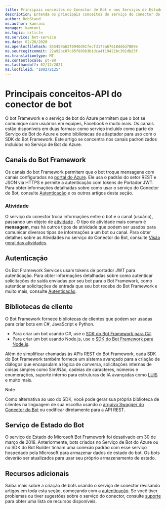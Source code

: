 ```yaml
---
title: Principais conceitos no Conector de Bot e nos Serviços de Estado do Bot – Serviço de Bot
description: Entenda os principais conceitos do serviço do conector do bot Framework e do serviço de Estado do Bot.
author: RobStand
ms.author: kamrani
manager: kamrani
ms.topic: article
ms.service: bot-service
ms.date: 02/20/2020
ms.openlocfilehash: 855459a62f6940d91fecf3175a67618dd6d7869e
ms.sourcegitcommit: 22a92bc07c85f899b3b1dca4f19421bc302db23f
ms.translationtype: MT
ms.contentlocale: pt-BR
ms.lasthandoff: 02/12/2021
ms.locfileid: "100272125"
---
```

# <a name="key-concepts---bot-connector-api"></a>Principais conceitos-API do conector de bot

O bot Framework e o serviço de bot do Azure permitem que o bot se comunique com usuários em equipes, Facebook e muito mais. Os canais estão disponíveis em duas formas: como serviço incluído como parte do Serviço de Bot do Azure e como bibliotecas de adaptador para uso com o SDK do Bot Framework. Este artigo se concentra nos canais padronizados incluídos no Serviço de Bot do Azure.

## <a name="bot-framework-channels"></a>Canais do Bot Framework

Os canais do bot Framework permitem que o bot troque mensagens com canais configurados no [portal do Azure](https://portal.azure.com). Ele usa o padrão do setor REST e JSON via HTTPS e permite a autenticação com tokens de Portador JWT. Para obter informações detalhadas sobre como usar o serviço do Conector de Bot, consulte [Autenticação](bot-framework-rest-connector-authentication.md) e os outros artigos desta seção.

### <a name="activity"></a>Atividade

O serviço do conector troca informações entre o bot e o canal (usuário), passando um objeto de [atividade][Activity] . O tipo de atividade mais comum é **mensagem**, mas há outros tipos de atividade que podem ser usados para comunicar diversos tipos de informações a um bot ou canal. Para obter detalhes sobre as Atividades no serviço do Conector do Bot, consulte [Visão geral das atividades](https://aka.ms/botSpecs-activitySchema).

## <a name="authentication"></a>Autenticação

Os Bot Framework Services usam tokens de portador JWT para autenticação. Para obter informações detalhadas sobre como autenticar solicitações de saída enviadas por seu bot para o Bot Framework, como autenticar solicitações de entrada que seu bot recebe do Bot Framework e muito mais, consulte [Autenticação](bot-framework-rest-connector-authentication.md).

## <a name="client-libraries"></a>Bibliotecas de cliente

O Bot Framework fornece bibliotecas de clientes que podem ser usadas para criar bots em C#, JavaScript e Python.

- Para criar um bot usando C#, use o [SDK do Bot Framework para C#](../dotnet/bot-builder-dotnet-overview.md).
- Para criar um bot usando Node.js, use o [SDK do Bot Framework para Node.js](../nodejs/index.md).

Além de simplificar chamadas às APIs REST do Bot Framework, cada SDK do Bot Framework também fornece um sistema avançado para a criação de diálogos que encapsulam a lógica de conversa, solicitações internas de coisas simples como Sim/Não, cadeias de caracteres, números e enumerações, suporte interno para estruturas de IA avançadas como [LUIS](https://www.luis.ai/) e muito mais.

> [!NOTE]
> Como alternativa ao uso do SDK, você pode gerar sua própria biblioteca de clientes na linguagem de sua escolha usando o [arquivo Swagger do Conector do Bot](https://aka.ms/connector-swagger-file) ou codificar diretamente para a API REST.

## <a name="bot-state-service"></a>Serviço de Estado do Bot

O serviço de Estado do Microsoft Bot Framework foi desativado em 30 de março de 2018. Anteriormente, bots criados no Serviço de Bot do Azure ou no SDK do Bot Builder tinham uma conexão padrão com esse serviço hospedado pela Microsoft para armazenar dados de estado do bot. Os bots deverão ser atualizados para usar seu próprio armazenamento de estado.

## <a name="additional-resources"></a>Recursos adicionais

Saiba mais sobre a criação de bots usando o serviço de conector revisando artigos em toda esta seção, começando com a [autenticação](bot-framework-rest-connector-authentication.md). Se você tiver problemas ou tiver sugestões sobre o serviço do conector, consulte [suporte](../bot-service-resources-links-help.md) para obter uma lista de recursos disponíveis.

[Activity]: bot-framework-rest-connector-api-reference.md#activity-object
